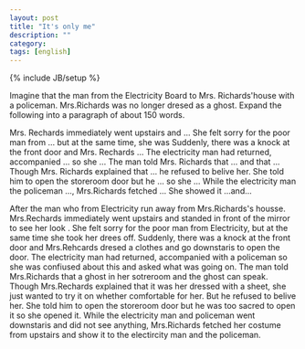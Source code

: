 ```yaml
---
layout: post
title: "It's only me"
description: ""
category: 
tags: [english]
---
```

{% include JB/setup %}

Imagine that the man from the Electricity Board to Mrs. Richards'house with a policeman. Mrs.Richards was no longer dresed as a ghost. Expand the following into a paragraph of about 150 words.

Mrs. Rechards immediately went upstairs and ... She felt sorry for the poor man from ... but at the same time, she was Suddenly, there was a knock at the front door and Mrs. Rechards ... The electricity man had returned, accompanied ... so she ... The man told Mrs. Richards that ... and that ... Though Mrs. Richards explained that ... he refused to belive her. She told him to open the storeroom door but he ... so she ... While the electricity man the policeman ..., Mrs.Richards fetched ... She showed it ...and...

After the man who from Electricity run away from Mrs.Richards's housse. Mrs.Rechards immediately went upstairs and standed in front of the mirror to see her look . She felt sorry for the poor man from Electricity, but at the same time she took her drees off. Suddenly, there was a knock at the front door and Mrs.Rehcards dresed a clothes and go downstaris to open the door. The electricity man had returned, accompanied with a policeman so she was confiused about this and asked what was going on. The man told Mrs.Richards that a ghost in her sotreroom and the ghost can speak. Though Mrs.Rechards explained that it was her dressed with a sheet, she just wanted to try it on whether comfortable for her. But he refused to belive her. She told him to open the storeroom door but he was too sacred to open it so she opened it. While the electricity man and policeman went downstaris and did not see anything, Mrs.Richards fetched her costume from upstairs and show it to the electircity man and the policeman.